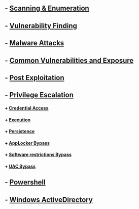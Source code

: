 ## - [ Scanning & Enumeration](https://github.com/sarathlalup/Cyber-security/tree/master/Windows%20Exploitaion/02.Scanning%20%26%20Enumeration)

## - [ Vulnerability Finding](https://github.com/sarathlalup/Cyber-security/tree/master/Windows%20Exploitaion/03.Vulnerability%20Finding)

## - [ Malware Attacks](https://github.com/sarathlalup/Cyber-security/tree/master/Windows%20Exploitaion/Malware%20Attacks)

## - [ Common Vulnerabilities and Exposure](https://github.com/sarathlalup/Cyber-security/blob/master/Windows%20Exploitaion/Common%20Vulnerabilities%20and%20Exposure.md)

## - [ Post Exploitation](https://github.com/sarathlalup/Cyber-security/tree/master/Windows%20Exploitaion/Post%20Exploitaion)

## - [ Privilege Escalation](https://github.com/sarathlalup/Cyber-security/tree/master/Windows%20Exploitaion/Privilege%20escalation)

   #### + [     Credential Access](https://github.com/sarathlalup/Cyber-security/tree/master/Windows%20Exploitaion/Credential%20Access)
   #### + [     Execution](https://github.com/sarathlalup/Cyber-security/tree/master/Windows%20Exploitaion/Execution)
   
   #### + [     Persistence](https://github.com/sarathlalup/Cyber-security/tree/master/Windows%20Exploitaion/Persistence)
   
   #### + [     AppLocker Bypass](https://github.com/sarathlalup/Cyber-security/tree/master/Windows%20Exploitaion/Privilege%20escalation/AppLocker%20Bypass)
   #### + [     Software restrictions Bypass](https://github.com/sarathlalup/Cyber-security/tree/master/Windows%20Exploitaion/Privilege%20escalation/Software%20restrictions%20Bypass)
   
   #### + [     UAC Bypass](https://github.com/sarathlalup/Cyber-security/tree/master/Windows%20Exploitaion/Privilege%20escalation/User%20Account%20Control%20Bypass)
   
## - [Powershell](https://github.com/sarathlalup/Cyber-security/tree/master/Windows%20Exploitaion/Powershell)

## - [Windows ActiveDirectory](https://github.com/sarathlalup/Cyber-security/tree/master/Windows%20Exploitaion/Windows%20ActiveDirectory)
